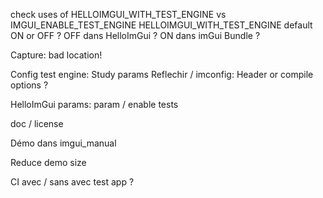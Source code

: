 check uses of HELLOIMGUI_WITH_TEST_ENGINE vs IMGUI_ENABLE_TEST_ENGINE
HELLOIMGUI_WITH_TEST_ENGINE default ON or OFF ?
    OFF dans HelloImGui ?
    ON dans imGui Bundle ?


Capture: bad location!


Config test engine:
    Study params
    Reflechir / imconfig: Header or compile options ?

HelloImGui params:
    param / enable tests

doc / license

Démo dans imgui_manual

Reduce demo size


CI 
    avec / sans 
    avec test app ?
